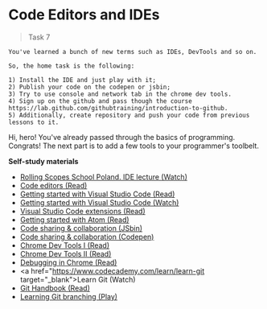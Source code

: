 
# Code Editors and IDEs
> Task 7

```Homework
You've learned a bunch of new terms such as IDEs, DevTools and so on. 

So, the home task is the following:

1) Install the IDE and just play with it;
2) Publish your code on the codepen or jsbin;
3) Try to use console and network tab in the chrome dev tools.
4) Sign up on the github and pass though the course https://lab.github.com/githubtraining/introduction-to-github. 
5) Additionally, create repository and push your code from previous lessons to it. 
```

Hi, hero! You've already passed through the basics of programming. Congrats! The next part is to add a few tools to your programmer's toolbelt.

**Self-study materials**

* <a href="https://youtu.be/khRmv3XSk0I" target="_blank">Rolling Scopes School Poland. IDE lecture (Watch)</a>
* <a href="https://javascript.info/code-editors" target="_blank">Code editors (Read)</a>
* <a href="https://code.visualstudio.com/docs/introvideos/basics" target="_blank">Getting started with Visual Studio Code (Read)</a>
* <a href="https://code.visualstudio.com/docs/getstarted/introvideos" target="_blank">Getting started with Visual Studio Code (Watch)</a>
* <a href="https://code.visualstudio.com/docs/nodejs/extensions" target="_blank">Visual Studio Code extensions (Read)</a>
* <a href="https://flight-manual.atom.io/getting-started" target="_blank">Getting started with Atom (Read)</a>
* <a href="https://jsbin.com/" target="_blank">Code sharing & collaboration (JSbin)</a>
* <a href="http://codepen.io/" target="_blank">Code sharing & collaboration (Codepen)</a>
* <a href="https://developer.mozilla.org/en-US/docs/Learn/Common_questions/What_are_browser_developer_tools" target="_blank">Chrome Dev Tools I (Read)</a>
* <a href="https://developers.google.com/web/tools/chrome-devtools" target="_blank">Chrome Dev Tools II (Read)</a>
* <a href="https://javascript.info/debugging-chrome" target="_blank">Debugging in Chrome (Read)</a>
* <a href="https://www.codecademy.com/learn/learn-git target="_blank">Learn Git (Watch)</a>
* <a href="https://guides.github.com/introduction/git-handbook/" target="_blank">Git Handbook (Read)</a>
* <a href="https://learngitbranching.js.org/" target="_blank">Learning Git branching (Play)</a>
